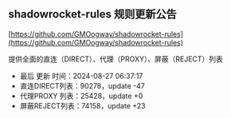 ## shadowrocket-rules 规则更新公告

[https://github.com/GMOogway/shadowrocket-rules](https://github.com/GMOogway/shadowrocket-rules)

提供全面的直连（DIRECT）、代理（PROXY）、屏蔽（REJECT）列表
- 最后 更新 时间：2024-08-27 06:37:17
- 直连DIRECT列表：90278，update -47
- 代理PROXY 列表：25428，update +0
- 屏蔽REJECT列表：74158，update +23